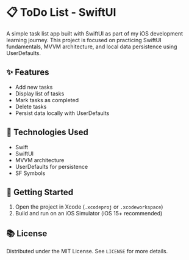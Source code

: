 # 📋 ToDo List - SwiftUI

A simple task list app built with SwiftUI as part of my iOS development learning journey. This project is focused on practicing SwiftUI fundamentals, MVVM architecture, and local data persistence using UserDefaults.

## ✨ Features

- Add new tasks
- Display list of tasks
- Mark tasks as completed
- Delete tasks
- Persist data locally with UserDefaults

## 🧰 Technologies Used

- Swift
- SwiftUI
- MVVM architecture
- UserDefaults for persistence
- SF Symbols

## 🚀 Getting Started

1. Open the project in Xcode (`.xcodeproj` or `.xcodeworkspace`)
2. Build and run on an iOS Simulator (iOS 15+ recommended)

## 📚 License

Distributed under the MIT License. See `LICENSE` for more details.
